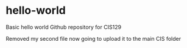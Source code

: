 # hello-world
Basic hello world Github repository for CIS129

Removed my second file now going to upload it to the main CIS folder
